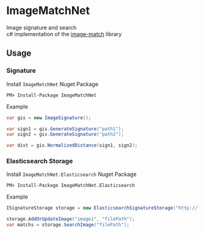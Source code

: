 # ImageMatchNet
Image signature and search  
c# implementation of the [image-match](https://github.com/ProvenanceLabs/image-match) library


## Usage

### Signature

Install `ImageMatchNet` Nuget Package
```
PM> Install-Package ImageMatchNet
```
Example
```csharp
var gis = new ImageSignature();

var sign1 = gis.GenerateSignature("path1");
var sign2 = gis.GenerateSignature("path2");

var dist = gis.NormalizedDistance(sign1, sign2);
```

### Elasticsearch Storage   
Install `ImageMatchNet.Elasticsearch` Nuget Package
```
PM> Install-Package ImageMatchNet.Elasticsearch
```
Example
```csharp
ISignatureStorage storage = new ElasticsearchSignatureStorage("http://localhost:9200");

storage.AddOrUpdateImage("image1", "filePath");
var matchs = storage.SearchImage("filePath");
```